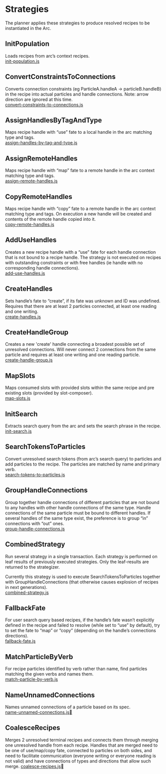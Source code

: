 # Strategies

The planner applies these strategies to produce resolved recipes to be instantiated in the Arc.

## InitPopulation
Loads recipes from arc’s context recipes.<br/>
[init-population.js](https://github.com/PolymerLabs/arcs/blob/master/runtime/strategies/init-population.js)

## ConvertConstraintsToConnections
Converts connection constraints (eg ParticleA.handleA -> particleB.handleB) in the recipe into actual particles and handle connections.
Note: arrow direction are ignored at this time.<br/>
[convert-constraints-to-connections.js](https://github.com/PolymerLabs/arcs/blob/master/runtime/strategies/convert-constraints-to-connections.js)

## AssignHandlesByTagAndType
Maps recipe handle with “use” fate to a local handle in the arc matching type and tags.<br/>
[assign-handles-by-tag-and-type.js](https://github.com/PolymerLabs/arcs/blob/master/runtime/strategies/assign-handles-by-tag-and-type.js)

## AssignRemoteHandles
Maps recipe handle with “map” fate to a remote handle in the arc context matching type and tags.<br/>
[assign-remote-handles.js](https://github.com/PolymerLabs/arcs/blob/master/runtime/strategies/assign-remote-handles.js)

## CopyRemoteHandles
Maps recipe handle with “copy” fate to a remote handle in the arc context matching type and tags. On execution a new handle will be created and contents of the remote handle copied into it.<br/>
[copy-remote-handles.js](https://github.com/PolymerLabs/arcs/blob/master/runtime/strategies/copy-remote-handles.js)

## AddUseHandles
Creates a new recipe handle with a “use” fate for each handle connection that is not bound to a recipe handle.
The strategy is not executed on recipes with outstanding constraints or with free handles (ie handle with no corresponding handle connections).<br/>
[add-use-handles.js](https://github.com/PolymerLabs/arcs/blob/master/runtime/strategies/add-use-handles.js)

## CreateHandles
Sets handle’s fate to “create”, if its fate was unknown and ID was undefined.
Requires that there are at least 2 particles connected, at least one reading and one writing.<br/>
[create-handles.js](https://github.com/PolymerLabs/arcs/blob/master/runtime/strategies/create-handles.js)

## CreateHandleGroup
Creates a new 'create' handle connecting a broadest possible set of unresolved connections.
Will never connect 2 connections from the same particle and requires at least one writing and one reading particle.<br/>
[create-handle-group.js](https://github.com/PolymerLabs/arcs/blob/master/runtime/strategies/create-handle-group.js)

## MapSlots
Maps consumed slots with provided slots within the same recipe and pre existing slots (provided by slot-composer).<br/>
[map-slots.js](https://github.com/PolymerLabs/arcs/blob/master/runtime/strategies/map-slots.js)

## InitSearch
Extracts search query from the arc and sets the search phrase in the recipe.<br/>
[init-search.js](https://github.com/PolymerLabs/arcs/blob/master/runtime/strategies/init-search.js)

## SearchTokensToParticles
Convert unresolved search tokens (from arc’s search query) to particles and add particles to the recipe.
The particles are matched by name and primary verb.<br/>
[search-tokens-to-particles.js](https://github.com/PolymerLabs/arcs/blob/master/runtime/strategies/search-tokens-to-particles.js)

## GroupHandleConnections
Group together handle connections of different particles that are not bound to any handles with other handle connections of the same type.
Handle connections of the same particle must be bound to different handles. If several handles of the same type exist, the preference is to group “in” connections with “out” ones.<br/>
[group-handle-connections.js](https://github.com/PolymerLabs/arcs/blob/master/runtime/strategies/group-handle-connections.js)

## CombinedStrategy
Run several strategy in a single transaction.
Each strategy is performed on leaf results of previously executed strategies. Only the leaf-results are returned to the strategizer.

Currently this strategy is used to execute SearchTokensToParticles together with GroupHandleConnections (that otherwise causes explosion of recipes in next generations).<br/>
[combined-strategy.js](https://github.com/PolymerLabs/arcs/blob/master/runtime/strategies/combined-strategy.js)

## FallbackFate
For user search query based recipes, if the handle’s fate wasn’t explicitly defined in the recipe and failed to resolve (while set to “use” by default), try to set the fate to “map” or “copy” (depending on the handle’s connections directions).<br/>
[fallback-fate.js](https://github.com/PolymerLabs/arcs/blob/master/runtime/strategies/fallback-fate.js)

## MatchParticleByVerb
For recipe particles identified by verb rather than name, find particles matching the given verbs and names them.<br/>
[match-particle-by-verb.js](https://github.com/PolymerLabs/arcs/blob/master/runtime/strategies/match-particle-by-verb.js)

## NameUnnamedConnections
Names unnamed connections of a particle based on its spec.<br/>
[name-unnamed-connections.js](https://github.com/PolymerLabs/arcs/blob/master/runtime/strategies/name-unnamed-connections.js)

## CoalesceRecipes
Merges 2 unresolved terminal recipes and connects them through merging one unresolved handle from each recipe.
Handles that are merged need to be one of use/map/copy fate, connected to particles on both sides, and need to facilitate communication (everyone writing or everyone reading is not valid) and have connections of types and directions that allow such merge.
[coalesce-recipes.js](https://github.com/PolymerLabs/arcs/blob/master/runtime/strategies/coalesce-recipes.js)
